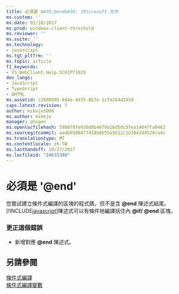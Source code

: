 ```yaml
---
title: 必須是 &#39;@end&#39; |Microsoft 文件
ms.custom: ''
ms.date: 01/18/2017
ms.prod: windows-client-threshold
ms.reviewer: ''
ms.suite: ''
ms.technology:
- javascript
ms.tgt_pltfrm: ''
ms.topic: article
f1_keywords:
- VS.WebClient.Help.SCRIPT1029
dev_langs:
- JavaScript
- TypeScript
- DHTML
ms.assetid: c2608995-944e-4d35-8b7e-1cfe264d2458
caps.latest.revision: 7
author: mikejo5000
ms.author: mikejo
manager: ghogen
ms.openlocfilehash: 5900f8fe930d8b46f9a26d5dc5fea1404ffa0462
ms.sourcegitcommit: aadb9588877418b8b55a5612c1d3842d4520ca4c
ms.translationtype: MT
ms.contentlocale: zh-TW
ms.lasthandoff: 10/27/2017
ms.locfileid: "24633388"
---
```

# <a name="expected-39end39"></a>必須是 &#39;@end&#39;
您嘗試建立條件式編譯的區塊的程式碼，但不是含 **@end** 陳述式結尾。 [!INCLUDE[javascript](../../javascript/includes/javascript-md.md)]陳述式可以有條件地編譯括住內 **@if/ @end** 區塊。  
  
### <a name="to-correct-this-error"></a>更正這個錯誤  
  
-   新增對應 **@end** 陳述式。  
  
## <a name="see-also"></a>另請參閱  
 [條件式編譯](../../javascript/advanced/conditional-compilation-javascript.md)   
 [條件式編譯變數](../../javascript/advanced/conditional-compilation-variables-javascript.md)